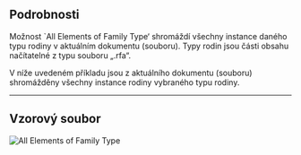 ## Podrobnosti
Možnost `All Elements of Family Type‘ shromáždí všechny instance daného typu rodiny v aktuálním dokumentu (souboru). Typy rodin jsou části obsahu načítatelné z typu souboru „.rfa“.

V níže uvedeném příkladu jsou z aktuálního dokumentu (souboru) shromážděny všechny instance rodiny vybraného typu rodiny.
___
## Vzorový soubor

![All Elements of Family Type](./DSRevitNodesUI.ElementsOfFamilyType_img.jpg)
